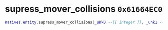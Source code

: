 # supress_mover_collisions `0x61664EC0`

```lua
natives.entity.supress_mover_collisions(_unk0 --[[ integer ]], _unk1 --[[ integer ]], _unk2 --[[ integer ]])
```